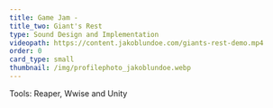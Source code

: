 ```yaml
---
title: Game Jam -
title_two: Giant's Rest
type: Sound Design and Implementation
videopath: https://content.jakoblundoe.com/giants-rest-demo.mp4
order: 0
card_type: small
thumbnail: /img/profilephoto_jakoblundoe.webp
---
```

Tools: Reaper, Wwise and Unity